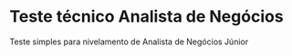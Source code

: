 # Teste técnico Analista de Negócios

Teste simples para nivelamento de Analista de Negócios Júnior
